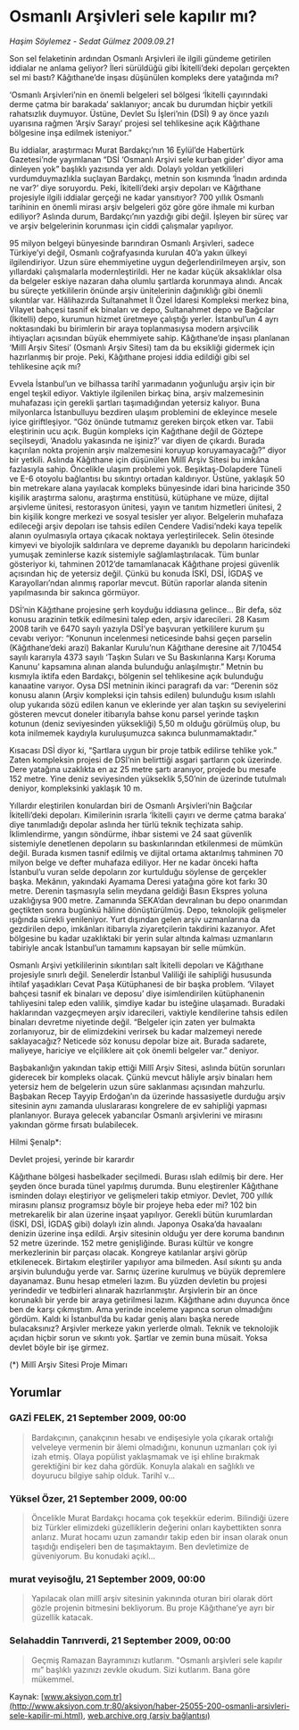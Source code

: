 # Osmanlı Arşivleri sele kapılır mı?

*Haşim Söylemez - Sedat Gülmez 2009.09.21*

<div class="news-detail-text-todays">
 <div>
 </div>
 <div>
 </div>
 <div id="newsSpot">
  <font class="detail-spot">
   Son sel felaketinin ardından Osmanlı Arşivleri ile ilgili gündeme getirilen iddialar ne anlama geliyor? İleri sürüldüğü gibi İkitelli’deki depoları gerçekten sel mi bastı? Kâğıthane’de inşası düşünülen kompleks dere yatağında mı?
  </font>
 </div>
 <div id="newsText">
  <font class="detail-text">
   <p class="MsoNormal">
    ‘Osmanlı Arşivleri’nin en önemli belgeleri sel bölgesi ‘İkitelli çayırındaki derme çatma bir barakada’ saklanıyor; ancak bu durumdan hiçbir yetkili rahatsızlık duymuyor. Üstüne, Devlet Su İşleri’nin (DSİ) 9 ay önce yazılı uyarısına rağmen ‘Arşiv Sarayı’ projesi sel tehlikesine açık Kâğıthane bölgesine inşa edilmek isteniyor.”
   </p>
   <p class="MsoNormal">
    <span>
    </span>
    Bu iddialar, araştırmacı Murat Bardakçı’nın 16 Eylül’de Habertürk Gazetesi’nde yayımlanan “DSİ ‘Osmanlı Arşivi sele kurban gider’ diyor ama dinleyen yok” başlıklı yazısında yer aldı. Dolaylı yoldan yetkilileri vurdumduymazlıkla suçlayan Bardakçı, metnin son kısmında ‘İnadın ardında ne var?’ diye soruyordu. Peki, İkitelli’deki arşiv depoları ve Kâğıthane projesiyle ilgili iddialar gerçeği ne kadar yansıtıyor? 700 yıllık Osmanlı tarihinin en önemli mirası arşiv belgeleri göz göre göre ihmale mi kurban ediliyor? Aslında durum, Bardakçı’nın yazdığı gibi değil. İşleyen bir süreç var ve arşiv belgelerinin korunması için ciddi çalışmalar yapılıyor.
   </p>
   <p class="MsoNormal">
    <span>
    </span>
    95 milyon belgeyi bünyesinde barındıran Osmanlı Arşivleri, sadece Türkiye’yi değil, Osmanlı coğrafyasında kurulan 40’a yakın ülkeyi ilgilendiriyor. Uzun süre ehemmiyetine uygun değerlendirilmeyen arşiv, son yıllardaki çalışmalarla modernleştirildi. Her ne kadar küçük aksaklıklar olsa da belgeler eskiye nazaran daha olumlu şartlarda korunmaya alındı. Ancak bu süreçte yetkililerin önünde arşiv ünitelerinin dağınıklığı gibi önemli sıkıntılar var. Hâlihazırda Sultanahmet İl Özel İdaresi Kompleksi merkez bina, Vilayet bahçesi tasnif ek binaları ve depo, Sultanahmet depo ve Bağcılar (İkitelli) depo, kurumun hizmet üretmeye çalıştığı yerler. İstanbul’un 4 ayrı noktasındaki bu birimlerin bir araya toplanmasıysa modern arşivcilik ihtiyaçları açısından büyük ehemmiyete sahip. Kâğıthane’de inşası planlanan ‘Millî Arşiv Sitesi’ (Osmanlı Arşiv Sitesi) tam da bu eksikliği gidermek için hazırlanmış bir proje. Peki, Kâğıthane projesi iddia edildiği gibi sel tehlikesine açık mı?
   </p>
   <p class="MsoNormal">
    <span>
    </span>
    Evvela İstanbul’un ve bilhassa tarihî yarımadanın yoğunluğu arşiv için bir engel teşkil ediyor. Vaktiyle ilgilenilen birkaç bina, arşiv malzemesinin muhafazası için gerekli şartları taşımadığından yetersiz kalıyor. Buna milyonlarca İstanbulluyu bezdiren ulaşım problemini de ekleyince mesele iyice giriftleşiyor. “Göz önünde tutmamız gereken birçok etken var. Tabii eleştirinin ucu açık. Bugün kompleks için Kağıthane değil de Göztepe seçilseydi, ‘Anadolu yakasında ne işiniz?’ var diyen de çıkardı. Burada kaçırılan nokta projenin arşiv malzemesini koruyup koruyamayacağı?” diyor bir yetkili. Aslında Kâğıthane için düşünülen Millî Arşiv Sitesi bu imkâna fazlasıyla sahip. Öncelikle ulaşım problemi yok. Beşiktaş-Dolapdere Tüneli ve E-6 otoyolu bağlantısı bu sıkıntıyı ortadan kaldırıyor. Üstüne, yaklaşık 50 bin metrekare alana yayılacak kompleks bünyesinde idari bina haricinde 350 kişilik araştırma salonu, araştırma enstitüsü, kütüphane ve müze, dijital arşivleme ünitesi, restorasyon ünitesi, yayın ve tanıtım hizmetleri ünitesi, 2 bin kişilik kongre merkezi ve sosyal tesisler yer alıyor. Belgelerin muhafaza edileceği arşiv depoları ise tahsis edilen Cendere Vadisi’ndeki kaya tepelik alanın oyulmasıyla ortaya çıkacak noktaya yerleştirilecek. Selin ötesinde kimyevi ve biyolojik saldırılara ve depreme dayanıklı bu depoların haricindeki yumuşak zeminlerse kazık sistemiyle sağlamlaştırılacak. Tüm bunlar gösteriyor ki, tahminen 2012’de tamamlanacak Kâğıthane projesi güvenlik açısından hiç de yetersiz değil. Çünkü bu konuda İSKİ, DSİ, İGDAŞ ve Karayolları’ndan alınmış raporlar mevcut. Bütün raporlar alanda sitenin yapılmasında bir sakınca görmüyor.
   </p>
   <p class="MsoNormal">
    <span>
    </span>
    DSİ’nin Kâğıthane projesine şerh koyduğu iddiasına gelince… Bir defa, söz konusu arazinin tetkik edilmesini talep eden, arşiv idarecileri. 28 Kasım 2008 tarih ve 6470 sayılı yazıyla DSİ’ye başvuran yetkililere kurum şu cevabı veriyor: “Konunun incelenmesi neticesinde bahsi geçen parselin (Kâğıthane’deki arazi) Bakanlar Kurulu’nun Kâğıthane deresine ait 7/10454 sayılı kararıyla 4373 sayılı ‘Taşkın Suları ve Su Baskınlarına Karşı Koruma Kanunu’ kapsamına alınan alanda bulunduğu anlaşılmıştır.” Metnin bu kısmıyla iktifa eden Bardakçı, bölgenin sel tehlikesine açık bulunduğu kanaatine varıyor. Oysa DSİ metninin ikinci paragrafı da var: “Derenin söz konusu alanın (Arşiv kompleksi için tahsis edilen) bulunduğu kısım ıslahlı olup yukarıda sözü edilen kanun ve eklerinde yer alan taşkın su seviyelerini gösteren mevcut doneler itibarıyla bahse konu parsel yerinde taşkın kotunun (deniz seviyesinden yüksekliği) 5,50 m olduğu görülmüş olup, bu kota inilmemek kaydıyla kuruluşumuzca sakınca bulunmamaktadır.”
   </p>
   <p class="MsoNormal">
    <span>
    </span>
    Kısacası DSİ diyor ki, “Şartlara uygun bir proje tatbik edilirse tehlike yok.” Zaten kompleksin projesi de DSİ’nin belirttiği asgari şartların çok üzerinde. Dere yatağına uzaklıkta en az 25 metre şartı aranıyor, projede bu mesafe 152 metre. Yine deniz seviyesinden yükseklik 5,50’nin de üzerinde tutulmalı deniyor, kompleksinki yaklaşık 10 m.
   </p>
   <p class="MsoNormal">
    <span>
    </span>
    Yıllardır eleştirilen konulardan biri de Osmanlı Arşivleri’nin Bağcılar İkitelli’deki depoları. Kimilerinin ısrarla ‘İkitelli çayırı ve derme çatma baraka’ diye tanımladığı depolar aslında her türlü teknik teçhizata sahip. İklimlendirme, yangın söndürme, ihbar sistemi ve 24 saat güvenlik sistemiyle denetlenen depoların su baskınlarından etkilenmesi de mümkün değil. Burada kısmen tasnif edilmiş ve dijital ortama aktarılmış tahminen 70 milyon belge ve defter muhafaza ediliyor. Her ne kadar önceki hafta İstanbul’u vuran selde depoların zor kurtulduğu söylense de gerçekler başka. Mekânın, yakındaki Ayamama Deresi yatağına göre kot farkı 30 metre. Derenin taşmasıyla selin meydana geldiği Basın Ekspres yoluna uzaklığıysa 900 metre. Zamanında SEKA’dan devralınan bu depo onarımdan geçtikten sonra bugünkü hâline dönüştürülmüş. Depo, teknolojik gelişmeler ışığında sürekli yenileniyor. Yurt dışından gelen arşiv uzmanlarına da gezdirilen depo, imkânları itibarıyla ziyaretçilerin takdirini kazanıyor. Afet bölgesine bu kadar uzaklıktaki bir yerin sular altında kalması uzmanların tabiriyle ancak İstanbul’un tamamını kapsayan bir selle mümkün.
   </p>
   <p class="MsoNormal">
    <span>
    </span>
    Osmanlı Arşivi yetkililerinin sıkıntıları salt İkitelli depoları ve Kâğıthane projesiyle sınırlı değil. Senelerdir İstanbul Valiliği ile sahipliği hususunda ihtilaf yaşadıkları Cevat Paşa Kütüphanesi de bir başka problem. ‘Vilayet bahçesi tasnif ek binaları ve deposu’ diye isimlendirilen kütüphanenin tahliyesini talep eden valilik, şimdiye kadar bu isteğine ulaşamadı. Buradaki haklarından vazgeçmeyen arşiv idarecileri, vaktiyle kendilerine tahsis edilen binaları devretme niyetinde değil. “Belgeler için zaten yer bulmakta zorlanıyoruz, bir de elimizdekini verirsek bu kadar malzemeyi nerede saklayacağız? Neticede söz konusu depolar bize ait. Burada sadarete, maliyeye, hariciye ve elçiliklere ait çok önemli belgeler var.” deniyor.
   </p>
   <p class="MsoNormal">
    <span>
    </span>
    Başbakanlığın yakından takip ettiği Millî Arşiv Sitesi, aslında bütün sorunları giderecek bir kompleks olacak. Çünkü mevcut hâliyle arşiv binaları hem yetersiz hem de belgelerin uzun süre saklanması açısından mahzurlu. Başbakan Recep Tayyip Erdoğan’ın da üzerinde hassasiyetle durduğu arşiv sitesinin aynı zamanda uluslararası kongrelere de ev sahipliği yapması planlanıyor. Buraya gelecek yabancılar Osmanlı arşivlerini ve mirasını yakından görme fırsatı bulabilecek.
   </p>
   <p class="MsoNormal">
    Hilmi Şenalp*:
   </p>
   <p class="MsoNormal">
    Devlet projesi, yerinde bir karardır
   </p>
   <p class="MsoNormal">
    Kâğıthane bölgesi hasbelkader seçilmedi. Burası ıslah edilmiş bir dere. Her şeyden önce burada tünel yapılmış durumda. Bunu eleştirenler Kâğıthane isminden dolayı eleştiriyor ve gelişmeleri takip etmiyor. Devlet, 700 yıllık mirasını plansız programsız böyle bir projeye heba eder mi? 102 bin metrekarelik bir alan üzerine inşaat yapılıyor. Gerekli bütün kurumlardan (İSKİ, DSİ, İGDAŞ gibi) dolaylı izin alındı. Japonya Osaka’da havaalanı denizin üzerine inşa edildi. Arşiv sitesinin olduğu yer dere koruma bandının 52 metre üzerinde. 152 metre genişliğinde. Burası kültür ve kongre merkezlerinin bir parçası olacak. Kongreye katılanlar arşivi görüp etkilenecek. Birtakım eleştiriler yapılıyor ama bilmeden. Asıl sıkıntı şu anda arşivin bulunduğu yerde var. Sarnıç üzerine kurulmuş ve büyük depremlere dayanamaz. Bunu hesap etmeleri lazım. Bu yüzden devletin bu projesi yerindedir ve tedbirleri alınarak hazırlanmıştır. Arşivlerin bir an önce korunaklı bir yerde bir araya getirilmesi lazım. Kâğıthane adını duyunca önce ben de karşı çıkmıştım. Ama yerinde inceleme yapınca sorun olmadığını gördüm. Kaldı ki İstanbul’da bu kadar geniş alanı başka nerede bulacaksınız? Arşivler merkeze yakın yerlerde olmalı. Teknik ve teknolojik açıdan hiçbir sorun ve sıkıntı yok. Şartlar ve zemin buna müsait. Yoksa devlet böyle bir işe girmez.
   </p>
   <p class="MsoNormal">
    (*) Millî Arşiv Sitesi Proje Mimarı
   </p>
  </font>
 </div>
 <div>
 </div>
 <div>
 </div>
</div>


## Yorumlar

### GAZİ FELEK, 21 September 2009, 00:00
>  Bardakçının, çanakçının hesabı ve endişesiyle yola çıkarak ortalığı velveleye vermenin bir âlemi olmadığını, konunun uzmanları çok iyi izah etmiş. Olaya popülist yaklaşmamak ve işi ehline bırakmak gerektiğini bir kez daha gördük. Konuyla alakalı en sağlıklı ve doyurucu bilgiye sahip olduk. Tarihî v...

### Yüksel Özer, 21 September 2009, 00:00
> Öncelikle Murat Bardakçı hocama çok teşekkür ederim. Bilindiği üzere biz Türkler elimizdeki güzelliklerin değerini onları kaybettikten sonra anlarız. Murat hocamı uzun zamandır takip eden bir insan olarak onun taşıdığı endişeleri ben de taşımaktayım. Ben devletimize de güveniyorum. Bu konudaki açıkl...

### murat veyisoğlu, 21 September 2009, 00:00
> Yapılacak olan millî arşiv sitesinin yakınında oturan biri olarak dört gözle projenin bitmesini bekliyorum. Bu proje Kâğıthane’ye ayrı bir güzellik katacak.

### Selahaddin Tanrıverdi, 21 September 2009, 00:00
> Geçmiş Ramazan Bayramınızı kutlarım. "Osmanlı arşivleri sele kapılır mı” başlıklı yazınızı zevkle okudum. Sizi kutlarım. Bana göre mükemmel.

Kaynak: [www.aksiyon.com.tr](http://www.aksiyon.com.tr:80/aksiyon/haber-25055-200-osmanli-arsivleri-sele-kapilir-mi.html), [web.archive.org (arşiv bağlantısı)](http://web.archive.org/web/20140723012805/http://www.aksiyon.com.tr:80/aksiyon/haber-25055-200-osmanli-arsivleri-sele-kapilir-mi.html)
